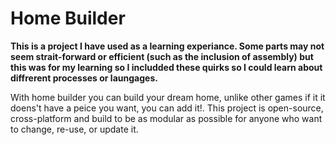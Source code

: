 # Home Builder
**This is a project I have used as a learning experiance. Some parts may not seem strait-forward or efficient (such as the inclusion of assembly) but this was for my learning so I includded these quirks so I could learn about diffrerent processes or laungages.**

With home builder you can build your dream home, unlike other games if it it doens't have a peice you want, you can add it!. This project is open-source, cross-platform and build to be as modular as possible for anyone who want to change, re-use, or update it.